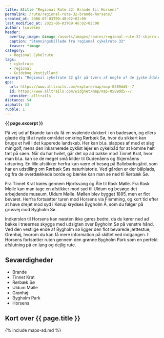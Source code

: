 ```yaml
---
title: &title "Regional Rute 32: Brande til Horsens"
permalink: /rute/regional-rute-32-brande-horsens/
created_at: 2006-07-03T09:48:02+02:00
last_modified_at: 2021-06-03T09:48:02+02:00
author: lsolesen
header:
  overlay_image: &image /assets/images/routes/regional-rute-32-skjern-aa-horsens.jpg
  caption: "Stemningsbillede fra regional cykelrute 32"
  teaser: *image
category:
  - Regional Cykelrute
tags:
  - cykelrute
  - regional
  - Guidebog Vestjylland
excerpt: "Regional cykelrute 32 går på tværs af nogle af de jyske ådale og giver derfor mulighed for at opleve nogle gode udsigter. Du bringes bl.a. tæt forbi udspringet af Skjern Å, som er en del af Danmarks største naturgenopretningsprojekt, og Gudenåen, som er Danmarks længste å."
gps:
  url: https://www.alltrails.com/explore/map/map-0589dd5--7
  id: https://www.alltrails.com/widghet/map/map-0589dd5--7
  provider: alltrails
distance: 54
asphalt: 53
rubble: 1
---
```


**{{ page.excerpt }}**

På vej ud af Brande kan du få en svalende dukkert i en badesøen, og ellers glæde dig til at nyde området omkring Rørbæk Sø, hvor du sikkert kan bruge et hvil i det kuperede landskab. Her kan bl.a. slappes af med et slag minigolf, mens den inkarnerede cyklist lejer en cykelbåd for at komme helt tæt på søen. Når du har hvilet, går det op ad bakke mod Tinnet Krat, hvor man bl.a. kan se de meget små kilder til Gudenåens og Skjernåens udspring. En lille afstikker herfra kan være et besøg på Ballebæksgård, som har en udstilling om Rørbæk Søs naturhistorie. Ved gården er der bålplads, og fra de overdækkede borde og bænke kan man se ned til Rørbæk Sø.

Fra Tinnet Krat køres gennem Hjortsvang og Åle til Rask Mølle. Fra Rask Mølle kan man tage en afstikker mod syd til Uldum og besøge det arbejdende museum, Uldum Mølle. Møllen blev bygget 1895, men er flot bevaret. Herfra fortsætter turen mod Horsens via Flemming, og kort tid efter at have drejet mod syd i Kørup krydses Bygholm Å, som du følger på grusvej mod Bygholm Sø.

Indkørslen til Horsens kan næsten ikke gøres bedre, da du kører ned ad bakke i træernes skygge med udsigten over Bygholm Sø på venstre hånd. Ved den vestlige ende af Bygholm sø ligger den flot bevarede jættestue, Grønhøj, hvorom du kan få mere information på skiltet ved indgangen. I Horsens fortsætter ruten gennem den grønne Bygholm Park som en perfekt afslutning på en lang og dejlig rute.

## Seværdigheder

- Brande
- Tinnet Krat
- Rørbæk Sø
- Uldum Mølle
- Grønhøj
- Bygholm Park
- Horsens

## Kort over {{ page.title }}

{% include maps-ad.md %}
